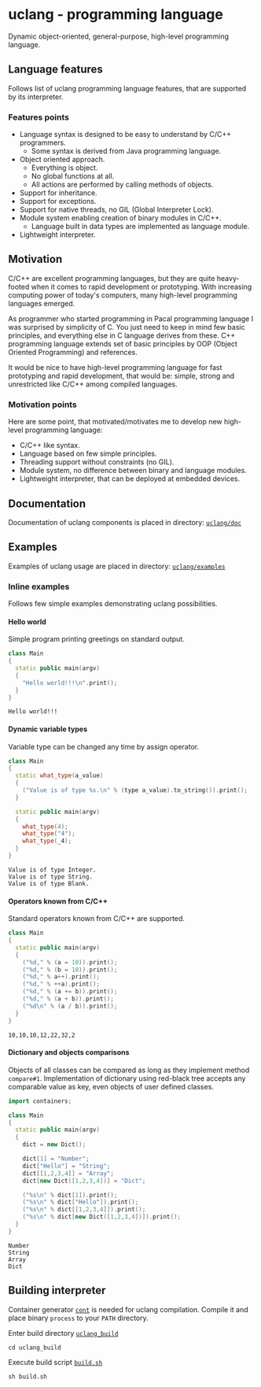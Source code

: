 # uclang - programming language

Dynamic object-oriented, general-purpose, high-level programming language.

## Language features

Follows list of uclang programming language features, that are supported by
its interpreter.

### Features points

* Language syntax is designed to be easy to understand by C/C++ programmers.
  * Some syntax is derived from Java programming language.
* Object oriented approach.
  * Everything is object. 
  * No global functions at all.
  * All actions are performed by calling methods of objects.
* Support for inheritance.
* Support for exceptions.
* Support for native threads, no GIL (Global Interpreter Lock).
* Module system enabling creation of binary modules in C/C++.
  * Language built in data types are implemented as language module.
* Lightweight interpreter.

## Motivation

C/C++ are excellent programming languages, but they are quite heavy-footed when
it comes to rapid development or prototyping.  With increasing computing power
of today's computers, many high-level programming languages emerged.

<!--
Many of widely known high-level programming languages have indisputable
influence on programing as we know it today. Some of these languages are even
used as first programming language in programming courses (MIT - Python).
-->

As programmer who started programming in Pacal programming language I was
surprised by simplicity of C. You just need to keep in mind few basic
principles, and everything else in C language derives from these.  C++
programming language extends set of basic principles by OOP (Object Oriented
Programming) and references.

It would be nice to have high-level programming language for fast prototyping
and rapid development, that would be: simple, strong and unrestricted like
C/C++ among compiled languages.

<!--
Advantages and drawbacks of some widespread high-level languages:

* Python
  * `-` Extraordinary language syntax to which everybody (including me) have to get used to.
  * `-` Too many unnecessary global functions and keywords.
  * `-` Global interpreter lock (GIL).
  * `+` Sophisticated module system, no difference between binary and language modules.
    * `+` Huge amount of native modules and libraries.
  * `-` Heavyweight interpreters, that are not so easily deployable on embedded devices.

* JavaScript
  * C/C++ like syntax more or less.
  * `+` Simple principles behind whole language.
    * `-` Arrays implemented as objects.
  * `+` Effective implementation and optimization (V8 JavaScript engine).
  * `-` Too many pitfalls waiting on unexperienced JavaScript programmers.
  * `-` One execution thread for process (not counting GC thread).
    * `+` Simplicity of usage resulting from this characteristics.
-->

### Motivation points

Here are some point, that motivated/motivates me to develop new high-level
programming language:

* C/C++ like syntax.
* Language based on few simple principles.
* Threading support without constraints (no GIL).
* Module system, no difference between binary and language modules.
* Lightweight interpreter, that can be deployed at embedded devices.

## Documentation

Documentation of uclang components is placed in directory: [`uclang/doc`](https://github.com/izuzanak/uclang/tree/master/uclang/doc)

## Examples

Examples of uclang usage are placed in directory: [`uclang/examples`](https://github.com/izuzanak/uclang/tree/master/uclang/examples)

### Inline examples

Follows few simple examples demonstrating uclang possibilities.

#### Hello world

Simple program printing greetings on standard output.

```cpp
class Main
{
  static public main(argv)
  {
    "Hello world!!!\n".print();
  }
}
```
```
Hello world!!!
```

#### Dynamic variable types

Variable type can be changed any time by assign operator.

```cpp
class Main
{
  static what_type(a_value)
  {
    ("Value is of type %s.\n" % (type a_value).to_string()).print();
  }

  static public main(argv)
  {
    what_type(4);
    what_type("4");
    what_type(_4);
  }
}
```
```
Value is of type Integer.
Value is of type String.
Value is of type Blank.
```

#### Operators known from C/C++

Standard operators known from C/C++ are supported.

```cpp
class Main
{
  static public main(argv)
  {
    ("%d," % (a = 10)).print();
    ("%d," % (b = 10)).print();
    ("%d," % a++).print();
    ("%d," % ++a).print();
    ("%d," % (a += b)).print();
    ("%d," % (a + b)).print();
    ("%d\n" % (a / b)).print();
  }
}
```
```
10,10,10,12,22,32,2
```

#### Dictionary and objects comparisons

Objects of all classes can be compared as long as they implement method
`compare#1`.  Implementation of dictionary using red-black tree accepts any
comparable value as key, even objects of user defined classes.

```cpp
import containers;

class Main
{
  static public main(argv)
  {
    dict = new Dict();

    dict[1] = "Number";
    dict["Hello"] = "String";
    dict[[1,2,3,4]] = "Array";
    dict[new Dict([1,2,3,4])] = "Dict";

    ("%s\n" % dict[1]).print();
    ("%s\n" % dict["Hello"]).print();
    ("%s\n" % dict[[1,2,3,4]]).print();
    ("%s\n" % dict[new Dict([1,2,3,4])]).print();
  }
}
```
```
Number
String
Array
Dict
```

## Building interpreter

Container generator [`cont`](https://github.com/izuzanak/cont) is needed for
uclang compilation. Compile it and place binary `process` to your `PATH`
directory.

Enter build directory [`uclang_build`](https://github.com/izuzanak/uclang/tree/master/uclang_build)
```
cd uclang_build
```
Execute build script [`build.sh`](https://github.com/izuzanak/uclang/blob/master/uclang_build/build.sh)
```
sh build.sh
```

